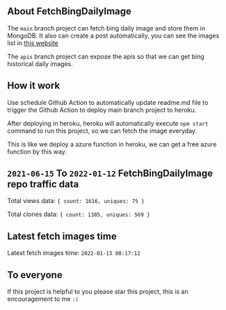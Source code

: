 ## About FetchBingDailyImage

The `main` branch project can fetch bing daily image and store them in MongoDB.
It also can create a post automatically, you can see the images list in [this website](https://oursalbum.netlify.app)

The `apis` branch project can expose the apis so that we can get bing historical daily images.

## How it work

Use schedule Github Action to automatically update readme.md file to trigger the Github Action to deploy main branch project to heroku.

After deploying in heroku, heroku will automatically execute `npm start` command to run this project, so we can fetch the image everyday.

This is like we deploy a azure function in heroku, we can get a free azure function by this way.

## `2021-06-15` To `2022-01-12` FetchBingDailyImage repo traffic data

Total views data: `{ count: 1616, uniques: 75 }`

Total clones data: `{ count: 1385, uniques: 569 }`

## Latest fetch images time

Latest fetch images time: `2022-01-13 08:17:12`

## To everyone

If this project is helpful to you please star this project, this is an encouragement to me `:)`



